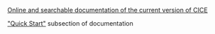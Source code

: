 [Online and searchable documentation of the current version of CICE](https://cice-consortium.github.io/CICE/)

["Quick Start"](https://cice-consortium.github.io/CICE/cice_2_quick_start.html) subsection of documentation